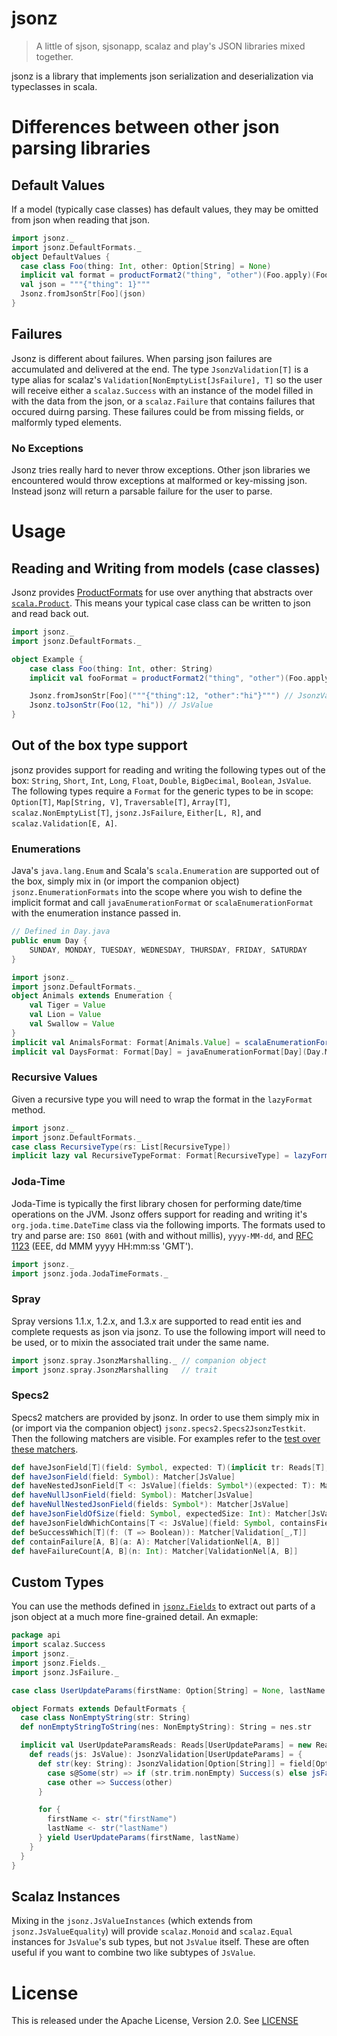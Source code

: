 # jsonz

> A little of sjson, sjsonapp, scalaz and play's JSON libraries mixed together.

jsonz is a library that implements json serialization and deserialization via typeclasses in scala.

# Differences between other json parsing libraries

## Default Values

If a model (typically case classes) has default values, they may be omitted from json when reading that json.

```scala
import jsonz._
import jsonz.DefaultFormats._
object DefaultValues {
  case class Foo(thing: Int, other: Option[String] = None)
  implicit val format = productFormat2("thing", "other")(Foo.apply)(Foo.unapply)
  val json = """{"thing": 1}"""
  Jsonz.fromJsonStr[Foo](json)
}
```

## Failures

Jsonz is different about failures. When parsing json failures are accumulated and delivered at the end. The type `JsonzValidation[T]` is a type alias for scalaz's `Validation[NonEmptyList[JsFailure], T]` so the user will receive either a `scalaz.Success` with an instance of the model filled in with the data from the json, or a `scalaz.Failure` that contains failures that occured duirng parsing. These failures could be from missing fields, or malformly typed elements.

### No Exceptions

Jsonz tries really hard to never throw exceptions. Other json libraries we encountered would throw exceptions at malformed or key-missing json. Instead jsonz will return a parsable failure for the user to parse.

# Usage

## Reading and Writing from models (case classes)

Jsonz provides [ProductFormats](src/main/scala/ProductFormats.scala) for use over anything that abstracts over [`scala.Product`](http://www.scala-lang.org/api/current/scala/Product.html). This means your typical case class can be written to json and read back out.

```scala
import jsonz._
import jsonz.DefaultFormats._

object Example {
    case class Foo(thing: Int, other: String)
    implicit val fooFormat = productFormat2("thing", "other")(Foo.apply)(Foo.unapply)

    Jsonz.fromJsonStr[Foo]("""{"thing":12, "other":"hi"}""") // JsonzValidation[Foo]
    Jsonz.toJsonStr(Foo(12, "hi")) // JsValue
}
```
## Out of the box type support

jsonz provides support for reading and writing the following types out of the box: `String`, `Short`, `Int`, `Long`, `Float`, `Double`, `BigDecimal`, `Boolean`, `JsValue`. The following types require a `Format` for the generic types to be in scope: `Option[T]`, `Map[String, V]`, `Traversable[T]`, `Array[T]`, `scalaz.NonEmptyList[T]`, `jsonz.JsFailure`, `Either[L, R]`, and `scalaz.Validation[E, A]`.

### Enumerations

Java's `java.lang.Enum` and Scala's `scala.Enumeration` are supported out of the box, simply mix in (or import the companion object) `jsonz.EnumerationFormats` into the scope where you wish to define the implicit format and call `javaEnumerationFormat` or `scalaEnumerationFormat` with the enumeration instance passed in.

```java
// Defined in Day.java
public enum Day {
    SUNDAY, MONDAY, TUESDAY, WEDNESDAY, THURSDAY, FRIDAY, SATURDAY
}
```

```scala
import jsonz._
import jsonz.DefaultFormats._
object Animals extends Enumeration {
    val Tiger = Value
    val Lion = Value
    val Swallow = Value
}
implicit val AnimalsFormat: Format[Animals.Value] = scalaEnumerationFormat(Animals)
implicit val DaysFormat: Format[Day] = javaEnumerationFormat[Day](Day.MONDAY)
```

### Recursive Values

Given a recursive type you will need to wrap the format in the `lazyFormat` method.

```scala
import jsonz._
import jsonz.DefaultFormats._
case class RecursiveType(rs: List[RecursiveType])
implicit lazy val RecursiveTypeFormat: Format[RecursiveType] = lazyFormat(productFormat1("rs")(RecursiveType.apply)(RecursiveType.unapply))
```

### Joda-Time

Joda-Time is typically the first library chosen for performing date/time operations on the JVM. Jsonz offers support for reading and writing it's `org.joda.time.DateTime` class via the following imports. The formats used to try and parse are: `ISO 8601` (with and without millis), `yyyy-MM-dd`, and [RFC 1123](https://tools.ietf.org/html/rfc1123) (EEE, dd MMM yyyy HH:mm:ss 'GMT').

```scala
import jsonz._
import jsonz.joda.JodaTimeFormats._
```

### Spray

Spray versions 1.1.x, 1.2.x, and 1.3.x are supported to read entit ies and complete requests as json via jsonz. To use the following import will need to be used, or to mixin the associated trait under the same name.

```scala
import jsonz.spray.JsonzMarshalling._ // companion object
import jsonz.spray.JsonzMarshalling   // trait
```

### Specs2

Specs2 matchers are provided by jsonz. In order to use them simply mix in (or import via the companion object) `jsonz.specs2.Specs2JsonzTestkit`. Then the following matchers are visible. For examples refer to the [test over these matchers](src/test/scala/testkit/Specs2JsonzTestkitSpec.scala).

```scala
def haveJsonField[T](field: Symbol, expected: T)(implicit tr: Reads[T], m: Manifest[T]): Matcher[JsValue]
def haveJsonField(field: Symbol): Matcher[JsValue]
def haveNestedJsonField[T <: JsValue](fields: Symbol*)(expected: T): Matcher[JsValue]
def haveNullJsonField(field: Symbol): Matcher[JsValue]
def haveNullNestedJsonField(fields: Symbol*): Matcher[JsValue]
def haveJsonFieldOfSize(field: Symbol, expectedSize: Int): Matcher[JsValue]
def haveJsonFieldWhichContains[T <: JsValue](field: Symbol, containsField: Symbol, expected: T): Matcher[JsValue]
def beSuccessWhich[T](f: (T => Boolean)): Matcher[Validation[_,T]]
def containFailure[A, B](a: A): Matcher[ValidationNel[A, B]]
def haveFailureCount[A, B](n: Int): Matcher[ValidationNel[A, B]]
```

## Custom Types

You can use the methods defined in [`jsonz.Fields`](src/main/scala/Fields.scala) to extract out parts of a json object at a much more fine-grained detail. An exmaple:

```scala
package api
import scalaz.Success
import jsonz._
import jsonz.Fields._
import jsonz.JsFailure._

case class UserUpdateParams(firstName: Option[String] = None, lastName: Option[String] = None)

object Formats extends DefaultFormats {
  case class NonEmptyString(str: String)
  def nonEmptyStringToString(nes: NonEmptyString): String = nes.str

  implicit val UserUpdateParamsReads: Reads[UserUpdateParams] = new Reads[UserUpdateParams] {
    def reads(js: JsValue): JsonzValidation[UserUpdateParams] = {
      def str(key: String): JsonzValidation[Option[String]] = field[Option[String]](key, js).flatMap {
        case s@Some(str) => if (str.trim.nonEmpty) Success(s) else jsFailureValidationNel("is empty")
        case other => Success(other)
      }

      for {
        firstName <- str("firstName")
        lastName <- str("lastName")
      } yield UserUpdateParams(firstName, lastName)
    }
  }
}
```

## Scalaz Instances

Mixing in the `jsonz.JsValueInstances` (which extends from `jsonz.JsValueEquality`) will provide `scalaz.Monoid` and `scalaz.Equal` instances for `JsValue`'s sub types, but not `JsValue` itself. These are often useful if you want to combine two like subtypes of `JsValue`.

# License

This is released under the Apache License, Version 2.0. See [LICENSE][License]

[License]: LICENSE
